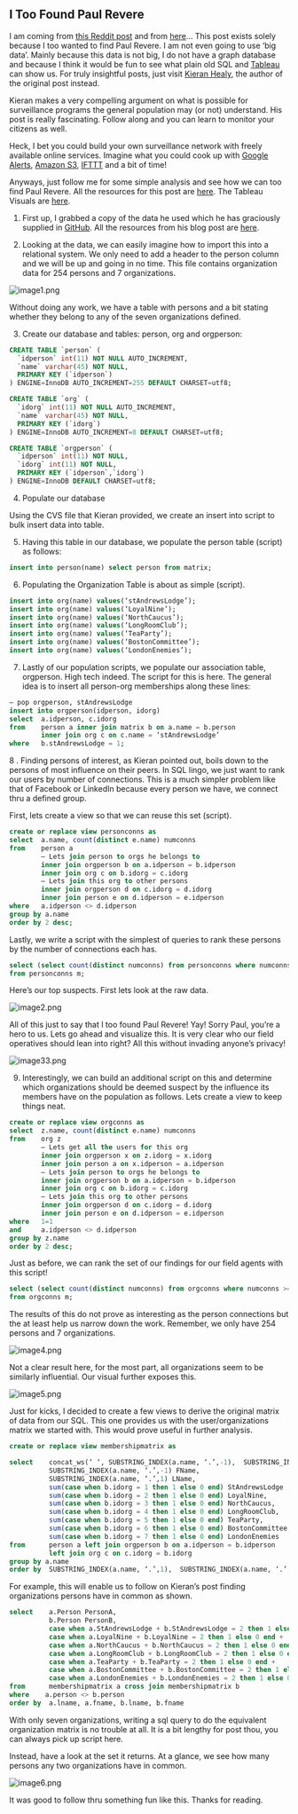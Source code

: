 ## I Too Found Paul Revere
I am coming from [this Reddit post](http://www.reddit.com/r/sociology/comments/1g38fk/finding_paul_revere_in_a_historical_example_a/) and from [here](http://kieranhealy.org/blog/archives/2013/06/09/using-metadata-to-find-paul-revere/)… This post exists solely because I too wanted to find Paul Revere.  I am not even going to use ‘big data’.  Mainly because this data is not big, I do not have a graph database and because I think it would be fun to see what plain old SQL and [Tableau](http://www.tableausoftware.com/) can show us.  For truly insightful posts, just visit [Kieran Healy](http://kieranhealy.org/blog/), the author of the original post instead.

Kieran makes a very compelling argument on what is possible for surveillance programs the general population may (or not) understand.  His post is really fascinating.  Follow along and you can learn to monitor your citizens as well. 

Heck, I bet you could build your own surveillance network with freely available online services.  Imagine what you could cook up with [Google Alerts](http://www.google.com/alerts), [Amazon S3](http://aws.amazon.com/s3/), [IFTTT](https://ifttt.com/) and a bit of time!

Anyways, just follow me for some simple analysis and see how we can too find Paul Revere.  All the resources for this post are [here](https://github.com/Mayin/paulrevere).  The Tableau Visuals are [here](http://public.tableausoftware.com/views/PaulRevere/Summary?:embed=y&:display_count=no).

1. First up, I grabbed a copy of the data he used which he has graciously supplied in [GitHub](https://github.com/).  All the resources from his blog post are [here](https://github.com/kjhealy/revere).

2. Looking at the data, we can easily imagine how to import this into a relational system.  We only need to add a header to the person column and we will be up and going in no time.  This file contains organization data for 254 persons and 7 organizations.

  ![image1.png](https://raw.githubusercontent.com/mariotalavera/paulrevere/master/docs/image1.png)

  Without doing any work, we have a table with persons and a bit stating whether they belong to any of the seven organizations defined.

3. Create our database and tables: person, org and orgperson:

  ```sql
  CREATE TABLE `person` ( 
    `idperson` int(11) NOT NULL AUTO_INCREMENT, 
    `name` varchar(45) NOT NULL, 
    PRIMARY KEY (`idperson`) 
  ) ENGINE=InnoDB AUTO_INCREMENT=255 DEFAULT CHARSET=utf8;
  ```

  ```sql
  CREATE TABLE `org` ( 
    `idorg` int(11) NOT NULL AUTO_INCREMENT, 
    `name` varchar(45) NOT NULL, 
    PRIMARY KEY (`idorg`) 
  ) ENGINE=InnoDB AUTO_INCREMENT=8 DEFAULT CHARSET=utf8;
  ```

  ```sql
  CREATE TABLE `orgperson` ( 
    `idperson` int(11) NOT NULL, 
    `idorg` int(11) NOT NULL, 
    PRIMARY KEY (`idperson`,`idorg`) 
  ) ENGINE=InnoDB DEFAULT CHARSET=utf8;
  ```

4. Populate our database

  Using the CVS file that Kieran provided, we create an insert into script to bulk insert data into table.

5. Having this table in our database, we populate the person table (script) as follows:

  ```sql
  insert into person(name) select person from matrix;
  ```

6. Populating the Organization Table is about as simple (script).

  ```sql
  insert into org(name) values(‘stAndrewsLodge’); 
  insert into org(name) values(‘LoyalNine’); 
  insert into org(name) values(‘NorthCaucus’); 
  insert into org(name) values(‘LongRoomClub’); 
  insert into org(name) values(‘TeaParty’); 
  insert into org(name) values(‘BostonCommittee’); 
  insert into org(name) values(‘LondonEnemies’);
  ```

7. Lastly of our population scripts, we populate our association table, orgperson.  High tech indeed.  The script for this is here.  The general idea is to insert all person-org memberships along these lines:

  ```sql
  — pop orgperson, stAndrewsLodge 
  insert into orgperson(idperson, idorg) 
  select  a.idperson, c.idorg 
  from    person a inner join matrix b on a.name = b.person 
          inner join org c on c.name = ‘stAndrewsLodge’ 
  where   b.stAndrewsLodge = 1;
  ```

8 . Finding persons of interest, as Kieran pointed out, boils down to the persons of most influence on their peers.  In SQL lingo, we just want to rank our users by number of connections.  This is a much simpler problem like that of Facebook or LinkedIn because every person we have, we connect thru a defined group.

  First, lets create a view so that we can reuse this set (script).

  ```sql
  create or replace view personconns as 
  select  a.name, count(distinct e.name) numconns 
  from    person a 
          — Lets join person to orgs he belongs to 
          inner join orgperson b on a.idperson = b.idperson 
          inner join org c on b.idorg = c.idorg 
          — Lets join this org to other persons 
          inner join orgperson d on c.idorg = d.idorg 
          inner join person e on d.idperson = e.idperson 
  where   a.idperson <> d.idperson 
  group by a.name 
  order by 2 desc;
  ```

  Lastly, we write a script with the simplest of queries to rank these persons by the number of connections each has.

  ```sql
  select (select count(distinct numconns) from personconns where numconns >= m.numconns) rank, m.name,   numconns 
  from personconns m;
  ```

Here’s our top suspects.  First lets look at the raw data.

![image2.png](https://raw.githubusercontent.com/mariotalavera/paulrevere/master/docs/image2.png)

All of this just to say that I too found Paul Revere! Yay!  Sorry Paul, you’re a hero to us.  Lets go ahead and visualize this.  It is very clear who our field operatives should lean into right?  All this without invading anyone’s privacy!

![image33.png](https://raw.githubusercontent.com/mariotalavera/paulrevere/master/docs/image33.png)

9. Interestingly, we can build an additional script on this and determine which organizations should be deemed suspect by the influence its members have on the population as follows.  Lets create a view to keep things neat.

  ```sql
  create or replace view orgconns as 
  select  z.name, count(distinct e.name) numconns 
  from    org z 
          — Lets get all the users for this org 
          inner join orgperson x on z.idorg = x.idorg 
          inner join person a on x.idperson = a.idperson 
          — Lets join person to orgs he belongs to 
          inner join orgperson b on a.idperson = b.idperson 
          inner join org c on b.idorg = c.idorg 
          — Lets join this org to other persons 
          inner join orgperson d on c.idorg = d.idorg 
          inner join person e on d.idperson = e.idperson 
  where   1=1 
  and     a.idperson <> d.idperson 
  group by z.name 
  order by 2 desc;
  ```

  Just as before, we can rank the set of our findings for our field agents with this script!

  ```sql
  select (select count(distinct numconns) from orgconns where numconns >= m.numconns) rank, m.name, numconns 
  from orgconns m;
  ```

  The results of this do not prove as interesting as the person connections but the at least help us narrow down the work.  Remember, we only have 254 persons and 7 organizations.

  ![image4.png](https://raw.githubusercontent.com/mariotalavera/paulrevere/master/docs/image4.png)

  Not a clear result here, for the most part, all organizations seem to be similarly influential.  Our visual further exposes this.

  ![image5.png](https://raw.githubusercontent.com/mariotalavera/paulrevere/master/docs/image5.png)

  Just for kicks, I decided to create a few views to derive the original matrix of data from our SQL. This one provides us with the user/organizations matrix we started with.  This would prove useful in further analysis.

  ```sql
  create or replace view membershipmatrix as
  
  select    concat_ws(‘ ‘, SUBSTRING_INDEX(a.name, ‘.’,-1),  SUBSTRING_INDEX(a.name, ‘.’,1)) Person, 
            SUBSTRING_INDEX(a.name, ‘.’,-1) FName, 
            SUBSTRING_INDEX(a.name, ‘.’,1) LName, 
            sum(case when b.idorg = 1 then 1 else 0 end) StAndrewsLodge , 
            sum(case when b.idorg = 2 then 1 else 0 end) LoyalNine, 
            sum(case when b.idorg = 3 then 1 else 0 end) NorthCaucus, 
            sum(case when b.idorg = 4 then 1 else 0 end) LongRoomClub, 
            sum(case when b.idorg = 5 then 1 else 0 end) TeaParty, 
            sum(case when b.idorg = 6 then 1 else 0 end) BostonCommittee, 
            sum(case when b.idorg = 7 then 1 else 0 end) LondonEnemies 
  from      person a left join orgperson b on a.idperson = b.idperson 
            left join org c on c.idorg = b.idorg 
  group by a.name 
  order by  SUBSTRING_INDEX(a.name, ‘.’,1),  SUBSTRING_INDEX(a.name, ‘.’,-1);
  ```

  For example, this will enable us to follow on Kieran’s post finding organizations persons have in common as shown.

  ```sql
  select    a.Person PersonA, 
            b.Person PersonB, 
            case when a.StAndrewsLodge + b.StAndrewsLodge = 2 then 1 else 0 end + 
            case when a.LoyalNine + b.LoyalNine = 2 then 1 else 0 end + 
            case when a.NorthCaucus + b.NorthCaucus = 2 then 1 else 0 end + 
            case when a.LongRoomClub + b.LongRoomClub = 2 then 1 else 0 end + 
            case when a.TeaParty + b.TeaParty = 2 then 1 else 0 end + 
            case when a.BostonCommittee + b.BostonCommittee = 2 then 1 else 0 end + 
            case when a.LondonEnemies + b.LondonEnemies = 2 then 1 else 0 end Connections 
  from      membershipmatrix a cross join membershipmatrix b 
  where    a.person <> b.person 
  order by  a.lname, a.fname, b.lname, b.fname
  ```

  With only seven organizations, writing a sql query to do the equivalent organization matrix is no trouble at all.  It is a bit lengthy for post thou, you can always pick up script here.

  Instead, have a look at the set it returns. At a glance, we see how many persons any two organizations have in common.

  ![image6.png](https://raw.githubusercontent.com/mariotalavera/paulrevere/master/docs/image6.png)

It was good to follow thru something fun like this.  Thanks for reading.

